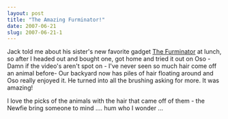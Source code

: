 ```yaml
---
layout: post
title: "The Amazing Furminator!"
date: 2007-06-21
slug: 2007-06-21-1
---
```


Jack told me about his sister&apos;s new favorite gadget  [The Furminator](http://www.furminator.com/testbed/indexnew.html)  at lunch, so after I headed out and bought one, got home and tried it out on Oso - Damn if the video&apos;s aren&apos;t spot on - I&apos;ve never seen so much hair come off an animal before- Our backyard now has piles of hair floating around and Oso really enjoyed it.  He turned into all the brushing asking for more.  It was amazing!

I love the picks of the animals with the hair that came off of them - the Newfie bring someone to mind .... hum who I wonder ...

